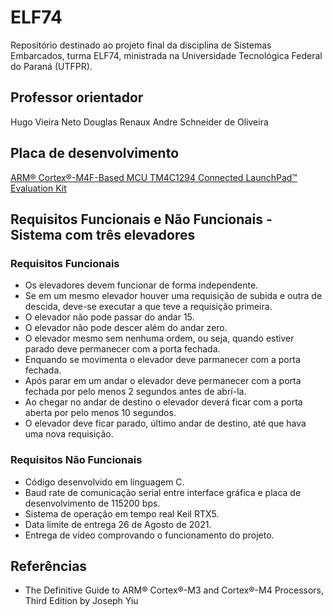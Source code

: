 # ELF74

Repositório destinado ao projeto final da disciplina de Sistemas Embarcados, turma ELF74, ministrada na Universidade Tecnológica Federal do Paraná (UTFPR). 

## Professor orientador

Hugo Vieira Neto
Douglas Renaux
Andre Schneider de Oliveira

## Placa de desenvolvimento

[ARM® Cortex®-M4F-Based MCU TM4C1294 Connected LaunchPad™ Evaluation Kit](https://www.ti.com/tool/EK-TM4C1294XL)

## Requisitos Funcionais e Não Funcionais - Sistema com três elevadores

### Requisitos Funcionais
- Os elevadores devem funcionar de forma independente.
- Se em um mesmo elevador houver uma requisição de subida e outra de descida, deve-se executar a que teve a requisição primeira.
- O elevador não pode passar do andar 15.
- O elevador não pode descer além do andar zero.
- O elevador mesmo sem nenhuma ordem, ou seja, quando estiver parado deve permanecer com a porta fechada.
- Enquando se movimenta o elevador deve parmanecer com a porta fechada.
- Após parar em um andar o elevador deve permanecer com a porta fechada por pelo menos 2 segundos antes de abrí-la.
- Ao chegar no andar de destino o elevador deverá ficar com a porta aberta por pelo menos 10 segundos.
- O elevador deve ficar parado, último andar de destino, até que hava uma nova requisição.


### Requisitos Não Funcionais
- Código desenvolvido em linguagem C.
- Baud rate de comunicação serial entre interface gráfica e placa de desenvolvimento de 115200 bps.
- Sistema de operação em tempo real Keil RTX5.
- Data limite de entrega 26 de Agosto de 2021.
- Entrega de vídeo comprovando o funcionamento do projeto.

## Referências
- The Definitive Guide to ARM® Cortex®-M3 and Cortex®-M4 Processors, Third Edition by Joseph Yiu